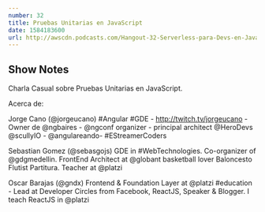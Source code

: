 ```yaml
---
number: 32
title: Pruebas Unitarias en JavaScript
date: 1584183600
url: http://awscdn.podcasts.com/Hangout-32-Serverless-para-Devs-en-JavaScript-3d42.mp3
---
```


## Show Notes

Charla Casual sobre Pruebas Unitarias en JavaScript.

Acerca de:

Jorge Cano (@jorgeucano)
#Angular #GDE - http://twitch.tv/jorgeucano  - Owner de 
@ngbaires - @ngconf organizer - principal architect @HeroDevs
@scullyIO -  @angulareando-  #EStreamerCoders

Sebastian Gomez (@sebasgojs)
GDE in #WebTechnologies. Co-organizer of @gdgmedellin. FrontEnd Architect at 
@globant basketball lover Baloncesto  Flutist Partitura. Teacher at @platzi

Oscar Barajas (@gndx)
Frontend & Foundation Layer at @platzi #education - Lead at Developer Circles from Facebook, ReactJS, Speaker & Blogger. I teach ReactJS in @platzi